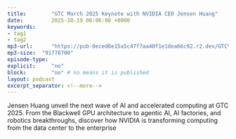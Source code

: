 ```yaml
---
title:        "GTC March 2025 Keynote with NVIDIA CEO Jensen Huang"
date:         2025-10-19 06:06:08 +0000
keywords:
- tag1
- tag2
mp3-url:      "https://pub-0eced6e15a5c47f7aa40f1e1dea66c92.r2.dev/GTC%20March%202025%20Keynote%20with%20NVIDIA%20CEO%20Jensen%20Huang.mp3"
mp3-size:  "91778700"
episode-type: 
explicit:     "no"
block:        "no" # no means it is published
layout: podcast
excerpt_separator: <!--more-->
---
```

Jensen Huang unveil the next wave of AI and accelerated computing at GTC 2025. From the Blackwell GPU architecture to agentic AI, AI factories, and robotics breakthroughs, discover how NVIDIA is transforming computing from the data center to the enterprise
<!--more-->
